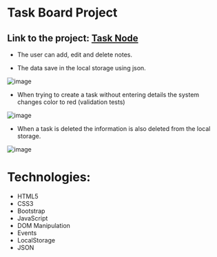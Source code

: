 
# Task Board Project 
## Link to the project: [Task Node](https://hadar2607.github.io/Task-Board-Project/)

* The user can add, edit and delete notes.

* The data save in the local storage using json.

![image](https://user-images.githubusercontent.com/72446237/147338138-cfa87bce-87d4-40e5-a953-531df7c13c1f.png)

* When trying to create a task without entering details the system changes color to red (validation tests)

![image](https://user-images.githubusercontent.com/72446237/147338730-509dbb7b-b383-41c5-b39f-f611a63ea30c.png)


* When a task is deleted the information is also deleted from the local storage.

![image](https://user-images.githubusercontent.com/72446237/147338232-8f10ddb4-25ad-4559-9a0d-83bc80397700.png)


# Technologies:
* HTML5
* CSS3
* Bootstrap
* JavaScript
* DOM Manipulation
* Events
* LocalStorage
* JSON
